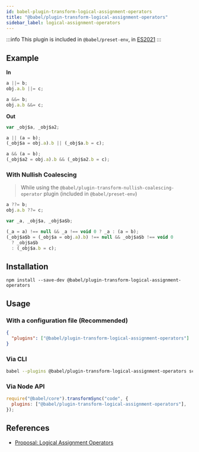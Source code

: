 ```yaml
---
id: babel-plugin-transform-logical-assignment-operators
title: "@babel/plugin-transform-logical-assignment-operators"
sidebar_label: logical-assignment-operators
---
```


:::info
This plugin is included in `@babel/preset-env`, in [ES2021](https://github.com/tc39/proposals/blob/master/finished-proposals.md)
:::

## Example

**In**

```js title="JavaScript"
a ||= b;
obj.a.b ||= c;

a &&= b;
obj.a.b &&= c;
```

**Out**

```js title="JavaScript"
var _obj$a, _obj$a2;

a || (a = b);
(_obj$a = obj.a).b || (_obj$a.b = c);

a && (a = b);
(_obj$a2 = obj.a).b && (_obj$a2.b = c);
```

### With Nullish Coalescing

> While using the `@babel/plugin-transform-nullish-coalescing-operator` plugin (included in `@babel/preset-env`)

```js title="JavaScript"
a ??= b;
obj.a.b ??= c;
```

```js title="JavaScript"
var _a, _obj$a, _obj$a$b;

(_a = a) !== null && _a !== void 0 ? _a : (a = b);
(_obj$a$b = (_obj$a = obj.a).b) !== null && _obj$a$b !== void 0
  ? _obj$a$b
  : (_obj$a.b = c);
```

## Installation

```shell npm2yarn
npm install --save-dev @babel/plugin-transform-logical-assignment-operators
```

## Usage

### With a configuration file (Recommended)

```json title="babel.config.json"
{
  "plugins": ["@babel/plugin-transform-logical-assignment-operators"]
}
```

### Via CLI

```sh title="Shell"
babel --plugins @babel/plugin-transform-logical-assignment-operators script.js
```

### Via Node API

```js title="JavaScript"
require("@babel/core").transformSync("code", {
  plugins: ["@babel/plugin-transform-logical-assignment-operators"],
});
```

## References

- [Proposal: Logical Assignment Operators](https://github.com/tc39/proposal-logical-assignment)
